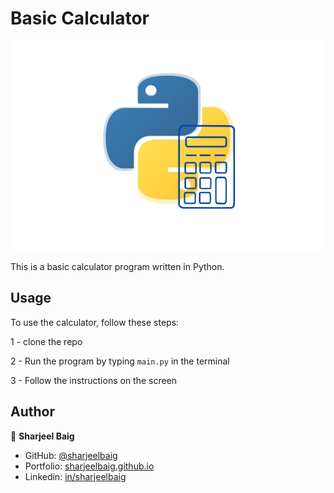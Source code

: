 # Basic Calculator
![icon](icon.png)

This is a basic calculator program written in Python.

## Usage

To use the calculator, follow these steps:

1 - clone the repo

2 - Run the program by typing `main.py` in the terminal

3 - Follow the instructions on the screen

## Author

👤 **Sharjeel Baig**

- GitHub: [@sharjeelbaig](https://github.com/sharjeelbaig)
- Portfolio: [sharjeelbaig.github.io](https://sharjeelbaig.github.io)
- Linkedin: [in/sharjeelbaig](https://www.linkedin.com/in/sharjeelbaig/)
